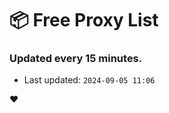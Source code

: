 # :package: Free Proxy List
### Updated every 15 minutes.

- Last updated: `2024-09-05 11:06`

:heart:
